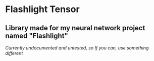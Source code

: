 # Flashlight Tensor

## Library made for my neural network project named "Flashlight"

*Currently undocumented and untested, so If you can, use something different*
